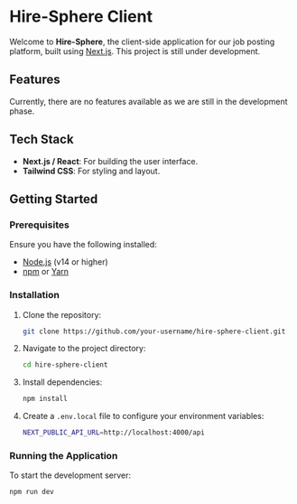 # Hire-Sphere Client

Welcome to **Hire-Sphere**, the client-side application for our job posting platform, built using [Next.js](https://nextjs.org/). This project is still under development.

## Features

Currently, there are no features available as we are still in the development phase.

## Tech Stack

- **Next.js / React**: For building the user interface.
- **Tailwind CSS**: For styling and layout.

## Getting Started

### Prerequisites

Ensure you have the following installed:

- [Node.js](https://nodejs.org/) (v14 or higher)
- [npm](https://www.npmjs.com/) or [Yarn](https://yarnpkg.com/)

### Installation

1. Clone the repository:

   ```bash
   git clone https://github.com/your-username/hire-sphere-client.git
   ```

2. Navigate to the project directory:

   ```bash
   cd hire-sphere-client
   ```

3. Install dependencies:

   ```bash
   npm install
   ```

4. Create a `.env.local` file to configure your environment variables:

   ```bash
   NEXT_PUBLIC_API_URL=http://localhost:4000/api
   ```

### Running the Application

To start the development server:

```bash
npm run dev
```
